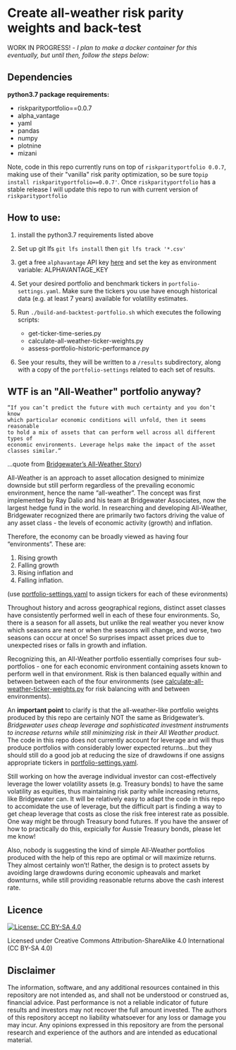 # Create all-weather risk parity weights and back-test

WORK IN PROGRESS! - _I plan to make a docker container for this eventually, but until then, follow the steps below:_

## Dependencies 
**python3.7 package requirements:**

- riskparityportfolio==0.0.7
- alpha_vantage
- yaml
- pandas 
- numpy
- plotnine
- mizani

Note, code in this repo currently runs on top of `riskparityportfolio 0.0.7`, making use of their "vanilla" risk parity optimization, so be sure to`pip install riskparityportfolio==0.0.7'`. Once `riskparityportfolio` has a stable release I will update this repo to run with current version of `riskparityportfolio`

## How to use:

1. install the python3.7 requirements listed above
2. Set up git lfs `git lfs install` then `git lfs track '*.csv'`
3. get a free `alphavantage` API key [here][1] and set the key as environment variable: ALPHAVANTAGE_KEY
4. Set your desired portfolio and benchmark tickers in `portfolio-settings.yaml`. Make sure the tickers you use have enough historical data (e.g. at least 7 years) available for volatility estimates. 
5. Run `./build-and-backtest-portfolio.sh` which executes the following scripts:
	- get-ticker-time-series.py
	- calculate-all-weather-ticker-weights.py
	- assess-portfolio-historic-performance.py

6. See your results, they will be written to a `/results` subdirectory, along with a copy of the `portfolio-settings` related to each set of results.  

## WTF is an "All-Weather" portfolio anyway?

```
“If you can’t predict the future with much certainty and you don’t know 
which particular economic conditions will unfold, then it seems reasonable 
to hold a mix of assets that can perform well across all different types of 
economic environments. Leverage helps make the impact of the asset 
classes similar.”
``` 
...quote from [Bridgewater’s All-Weather Story][2])

All-Weather is an approach to asset allocation designed to minimize downside but still perform regardless of the prevailing economic environment, hence the name “all-weather”.  The concept was first implemented by Ray Dalio and his team at Bridgewater Associates, now the largest hedge fund in the world. In researching and developing All-Weather, Bridgewater recognized there are primarily two factors driving the value of any asset class - the levels of economic activity (growth) and inflation. 

Therefore, the economy can be broadly viewed as having four “environments”. These are:

1. Rising growth 
2. Falling growth 
3. Rising inflation and
4. Falling inflation. 

(use [portfolio-settings.yaml](portfolio-settings.yaml) to assign tickers for each of these evironments)

Throughout history and across geographical regions, distinct asset classes have consistently performed well in each of these four environments. So, there is a season for all assets, but unlike the real weather  you never know which seasons are next or when the seasons will change, and worse, two seasons can occur at once! So surprises impact asset prices due to unexpected rises or falls in growth and inflation.

Recognizing this, an All-Weather portfolio essentially comprises four sub-portfolios - one for each economic environment containing assets known to perform well in that environment. Risk is then balanced equally within and between between each of the four environments (see [calculate-all-weather-ticker-weights.py](calculate-all-weather-ticker-weights.py) for risk balancing with and between environments).

An **important point** to clarify is that the all-weather-like portfolio weights produced by this repo are certainly NOT the same as Bridgewater’s. *Bridgewater uses cheap leverage and sophisticated investment instruments to increase returns while still minimizing risk in their All Weather product.* The code in this repo does not currently account for leverage and will thus produce portfolios with considerably lower expected returns...but they should still do a good job at reducing the size of drawdowns if one assigns appropriate tickers in [portfolio-settings.yaml](portfolio-settings.yaml). 

Still working on how the average individual investor can cost-effectively leverage the lower volatility assets (e.g. Treasury bonds) to have the same volatility as equities, thus maintaining risk parity while increasing returns, like Bridgewater can. It will be relatively easy to adapt the code in this repo to accomidate the use of leverage, but the difficult part is finding a way to get cheap leverage that costs as close the risk free interest rate as possible. One way might be through Treasury bond futures. If you have the answer of how to practically do this, expicially for Aussie Treasury bonds, please let me know!

Also, nobody is suggesting the kind of simple All-Weather portfolios produced with the help of this repo are optimal or will maximize returns. They almost certainly won’t! Rather, the design is to protect assets by avoiding large drawdowns during economic upheavals and market downturns, while still providing reasonable returns above the cash interest rate.



## Licence
[![License: CC BY-SA 4.0](https://img.shields.io/badge/License-CC%20BY--SA%204.0-lightgrey.svg)](https://creativecommons.org/licenses/by-sa/4.0/)

Licensed under Creative Commons Attribution-ShareAlike 4.0 International (CC BY-SA 4.0)

## Disclaimer
The information, software, and any additional resources contained in this repository are not intended as, and shall not be understood or construed as, financial advice. Past performance is not a reliable indicator of future results and investors may not recover the full amount invested. The authors of this repository accept no liability whatsoever for any loss or damage you may incur. Any opinions expressed in this repository are from the personal research and experience of the authors and are intended as educational material.

[1]: https://www.alphavantage.co/support/#api-key
[2]: https://www.bridgewater.com/resources/all-weather-story.pdf
